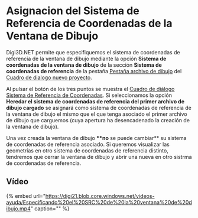 # Asignacion del Sistema de Referencia de Coordenadas de la Ventana de Dibujo

Digi3D.NET permite que especifiquemos el sistema de coordenadas de referencia de la ventana de dibujo mediante la opción **Sistema de coordenadas de la ventana de dibujo** de la sección **Sistema de coordenadas de referencia** de la pestaña [Pestaña archivo de dibujo](https://github.com/digi21/docs/tree/7fc627c885c16fb88afc7cc05a6df2a2f4a54563/digi3d-net/sistemas-referencia-coordenadas/implementacion-src-modulos-digi3d/ventana-dibujo/Pesta-aArchivoDeDibujo.html) del [Cuadro de dialogo nuevo proyecto](https://github.com/digi21/docs/tree/7fc627c885c16fb88afc7cc05a6df2a2f4a54563/digi3d-net/sistemas-referencia-coordenadas/implementacion-src-modulos-digi3d/ventana-dibujo/CuadroDeDialogoNuevoProyecto.html).

Al pulsar el botón de los tres puntos se muestra el [Cuadro de diálogo Sistema de Referencia de Coordenadas](https://github.com/digi21/docs/tree/7fc627c885c16fb88afc7cc05a6df2a2f4a54563/digi3d-net/sistemas-referencia-coordenadas/implementacion-src-modulos-digi3d/ventana-dibujo/CuadroDeDialogoSistemaDeReferenciaDeCoordenadas.html). Si seleccionamos la opción **Heredar el sistema de coordenadas de referencia del primer archivo de dibujo cargado** se asignará como sistema de coordenadas de referencia de la ventana de dibujo el mismo que el que tenga asociado el primer archivo de dibujo que carguemos \(cuya apertura ha desencadenado la creación de la ventana de dibujo\).

Una vez creada la ventana de dibujo **\*\*no** se puede cambiar\*\* su sistema de coordenadas de referencia asociado. Si queremos visualizar las geometrías en otro sistema de coordenadas de referencia distinto, tendremos que cerrar la ventana de dibujo y abrir una nueva en otro sistrma de coordenadas de referencia.

## Vídeo

{% embed url="https://digi21.blob.core.windows.net/videos-ayuda/Especificando%20el%20SRC%20de%20la%20ventana%20de%20dibujo.mp4" caption="" %}

